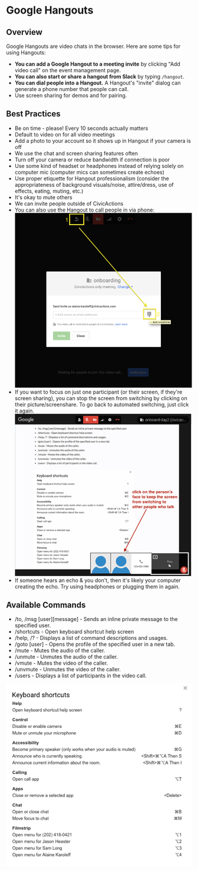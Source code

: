 # Google Hangouts

## Overview

Google Hangouts are video chats in the browser. Here are some tips for using Hangouts:

- **You can add a Google Hangout to a meeting invite** by clicking "Add video call" on the event management page.
- **You can also start or share a hangout from Slack** by typing `/hangout`.
- **You can dial people into a Hangout.** A Hangout's "invite" dialog can generate a phone number that people can call.
- Use screen sharing for demos and for pairing.

## Best Practices

- Be on time - please! Every 10 seconds actually matters
- Default to video on for all video meetings
- Add a photo to your account so it shows up in Hangout if your camera is off
- We use the chat and screen sharing features often
- Turn off your camera or reduce bandwidth if connection is poor
- Use some kind of headset or headphones instead of relying solely on computer mic (computer mics can sometimes create echoes)
- Use proper etiquette for Hangout professionalism (consider the appropriateness of background visuals/noise, attire/dress, use of effects, eating, muting, etc.)
- It's okay to mute others
- We can invite people outside of CivicActions
- You can also use the Hangout to call people in via phone: ![call people in via phone](../../images/hangouts-phone.png "Call from hangouts")
- If you want to focus on just one participant (or their screen, if they're screen sharing), you can stop the screen from switching by clicking on their picture/screenshare. To go back to automated switching, just click it again. ![stop screen switching](../../images/stop_screen_switching_in_hangouts.png "Stop screen switching in hangouts")
- If someone hears an echo & you don't, then it's likely your computer creating the echo. Try using headphones or plugging them in again.

## Available Commands

- /to, /msg \[user]\[message] - Sends an inline private message to the specified user.
- /shortcuts - Open keyboard shortcut help screen
- /help, /? - Displays a list of command descriptions and usages.
- /goto \[user] - Opens the profile of the specified user in a new tab.
- /mute - Mutes the audio of the caller.
- /unmute - Unmutes the audio of the caller.
- /vmute - Mutes the video of the caller.
- /unvmute - Unmutes the video of the caller.
- /users - Displays a list of participants in the video call.

![Hangouts shortcuts](../../images/hangout-shortcuts.png "Hangouts shortcuts")
